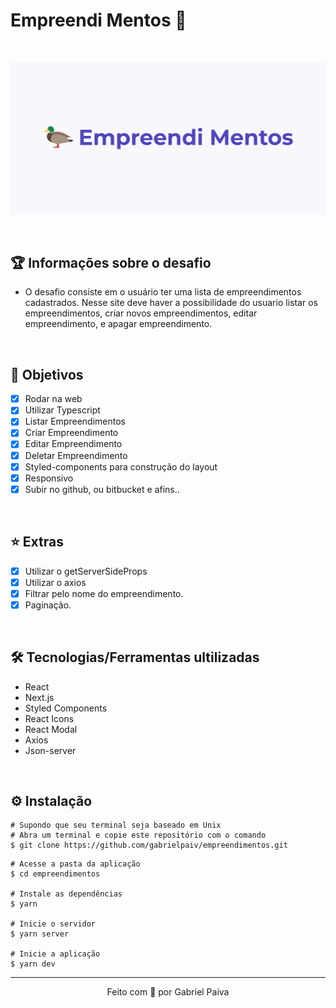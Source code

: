 # Empreendi Mentos 🍬

&nbsp;

<img src="https://raw.githubusercontent.com/gabrielpaiv/gabrielpaiv/ee1ae49980d3f2567670d359b21cbe19d775ce92/.github/images/Projects/Empreendimentos.svg" alt="Empreendi Mentos"/>

&nbsp;

## 🏆 Informações sobre o desafio

- O desafio consiste em o usuário ter uma lista de empreendimentos cadastrados. Nesse site deve haver a possibilidade do usuario listar os empreendimentos, criar novos empreendimentos, editar empreendimento, e apagar empreendimento.

&nbsp;

## 🏁 Objetivos

- [x] Rodar na web
- [x] Utilizar Typescript
- [x] Listar Empreendimentos
- [x] Criar Empreendimento
- [x] Editar Empreendimento
- [x] Deletar Empreendimento
- [x] Styled-components para construção do layout
- [x] Responsivo
- [x] Subir no github, ou bitbucket e afins..

&nbsp;

## ⭐ Extras

- [x] Utilizar o getServerSideProps
- [x] Utilizar o axios
- [x] Filtrar pelo nome do empreendimento.
- [x] Paginação.

&nbsp;

## 🛠️ Tecnologias/Ferramentas ultilizadas

- React
- Next.js
- Styled Components
- React Icons
- React Modal
- Axios
- Json-server

&nbsp;

## ⚙️ Instalação

```
# Supondo que seu terminal seja baseado em Unix
# Abra um terminal e copie este repositório com o comando
$ git clone https://github.com/gabrielpaiv/empreendimentos.git
```

```
# Acesse a pasta da aplicação
$ cd empreendimentos

# Instale as dependências
$ yarn

# Inicie o servidor
$ yarn server

# Inicie a aplicação
$ yarn dev
```

---

<p align="center">Feito com 🦆 por Gabriel Paiva</p>
